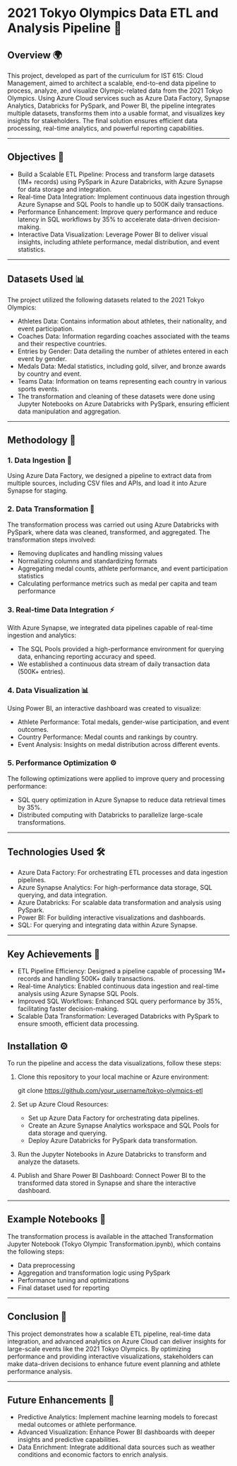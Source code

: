 # 2021 Tokyo Olympics Data ETL and Analysis Pipeline 🏅

## Overview 🌍

This project, developed as part of the curriculum for IST 615: Cloud Management, aimed to architect a scalable, end-to-end data pipeline to process, analyze, and visualize Olympic-related data from the 2021 Tokyo Olympics. Using Azure Cloud services such as Azure Data Factory, Synapse Analytics, Databricks for PySpark, and Power BI, the pipeline integrates multiple datasets, transforms them into a usable format, and visualizes key insights for stakeholders. The final solution ensures efficient data processing, real-time analytics, and powerful reporting capabilities.

---

## Objectives 🎯

- Build a Scalable ETL Pipeline: Process and transform large datasets (1M+ records) using PySpark in Azure Databricks, with Azure Synapse for data storage and integration.
- Real-time Data Integration: Implement continuous data ingestion through Azure Synapse and SQL Pools to handle up to 500K daily transactions.
- Performance Enhancement: Improve query performance and reduce latency in SQL workflows by 35% to accelerate data-driven decision-making.
- Interactive Data Visualization: Leverage Power BI to deliver visual insights, including athlete performance, medal distribution, and event statistics.

---

## Datasets Used 📊

The project utilized the following datasets related to the 2021 Tokyo Olympics:

- Athletes Data: Contains information about athletes, their nationality, and event participation.
- Coaches Data: Information regarding coaches associated with the teams and their respective countries.
- Entries by Gender: Data detailing the number of athletes entered in each event by gender.
- Medals Data: Medal statistics, including gold, silver, and bronze awards by country and event.
- Teams Data: Information on teams representing each country in various sports events.
- The transformation and cleaning of these datasets were done using Jupyter Notebooks on Azure Databricks with PySpark, ensuring efficient data manipulation and aggregation.

---

## Methodology 🧪

### 1. Data Ingestion 🔄  
Using Azure Data Factory, we designed a pipeline to extract data from multiple sources, including CSV files and APIs, and load it into Azure Synapse for staging.

### 2. Data Transformation 🔧  
The transformation process was carried out using Azure Databricks with PySpark, where data was cleaned, transformed, and aggregated. The transformation steps involved:

- Removing duplicates and handling missing values
- Normalizing columns and standardizing formats
- Aggregating medal counts, athlete performance, and event participation statistics
- Calculating performance metrics such as medal per capita and team performance

### 3. Real-time Data Integration ⚡  
With Azure Synapse, we integrated data pipelines capable of real-time ingestion and analytics:

- The SQL Pools provided a high-performance environment for querying data, enhancing reporting accuracy and speed.
- We established a continuous data stream of daily transaction data (500K+ entries).

### 4. Data Visualization 📊  
Using Power BI, an interactive dashboard was created to visualize:

- Athlete Performance: Total medals, gender-wise participation, and event outcomes.
- Country Performance: Medal counts and rankings by country.
- Event Analysis: Insights on medal distribution across different events.

### 5. Performance Optimization ⚙️  
The following optimizations were applied to improve query and processing performance:

- SQL query optimization in Azure Synapse to reduce data retrieval times by 35%.
- Distributed computing with Databricks to parallelize large-scale transformations.

---

## Technologies Used 🛠️  

- Azure Data Factory: For orchestrating ETL processes and data ingestion pipelines.
- Azure Synapse Analytics: For high-performance data storage, SQL querying, and data integration.
- Azure Databricks: For scalable data transformation and analysis using PySpark.
- Power BI: For building interactive visualizations and dashboards.
- SQL: For querying and integrating data within Azure Synapse.

---

## Key Achievements 🌟  
- ETL Pipeline Efficiency: Designed a pipeline capable of processing 1M+ records and handling 500K+ daily transactions.
- Real-time Analytics: Enabled continuous data ingestion and real-time analysis using Azure Synapse SQL Pools.
- Improved SQL Workflows: Enhanced SQL query performance by 35%, facilitating faster decision-making.
- Scalable Data Transformation: Leveraged Databricks with PySpark to ensure smooth, efficient data processing.

## Installation ⚙️  
To run the pipeline and access the data visualizations, follow these steps:

1. Clone this repository to your local machine or Azure environment:

    git clone https://github.com/your_username/tokyo-olympics-etl
   
2. Set up Azure Cloud Resources:

    - Set up Azure Data Factory for orchestrating data pipelines.
    - Create an Azure Synapse Analytics workspace and SQL Pools for data storage and querying.
    - Deploy Azure Databricks for PySpark data transformation.

3. Run the Jupyter Notebooks in Azure Databricks to transform and analyze the datasets.  

4. Publish and Share Power BI Dashboard: Connect Power BI to the transformed data stored in Synapse and share the interactive dashboard.

---

## Example Notebooks 📓  
The transformation process is available in the attached Transformation Jupyter Notebook (Tokyo Olympic Transformation.ipynb), which contains the following steps:

- Data preprocessing
- Aggregation and transformation logic using PySpark
- Performance tuning and optimizations
- Final dataset used for reporting

---

## Conclusion 🏁  
This project demonstrates how a scalable ETL pipeline, real-time data integration, and advanced analytics on Azure Cloud can deliver insights for large-scale events like the 2021 Tokyo Olympics. By optimizing performance and providing interactive visualizations, stakeholders can make data-driven decisions to enhance future event planning and athlete performance analysis.

---

## Future Enhancements 🚀  

- Predictive Analytics: Implement machine learning models to forecast medal outcomes or athlete performance.
- Advanced Visualization: Enhance Power BI dashboards with deeper insights and predictive capabilities.
- Data Enrichment: Integrate additional data sources such as weather conditions and economic factors to enrich analysis.

